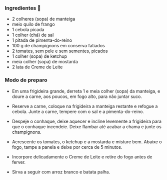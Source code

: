 ### Ingredientes :chicken:



- 2 colheres (sopa) de manteiga  
- meio quilo de frango
- 1 cebola picada
- 1 colher (chá) de sal
- 1 pitada de pimenta-do-reino
- 100 g de champignons em conserva fatiados
- 2 tomates, sem pele e sem sementes, picados
- 1 colher (sopa) de ketchup
- meia colher (sopa) de mostarda
- 2 lata de  Creme de Leite 





### Modo de preparo

- Em uma frigideira grande, derreta 1 e meia colher (sopa) da manteiga, e doure a carne, aos poucos, em fogo alto, para não juntar suco.

- Reserve a carne, coloque na frigideira a manteiga restante e refogue a cebola. Junte a carne, tempere com o sal e a pimenta-do-reino.

- Despeje o conhaque, deixe aquecer e incline levemente a frigideira para que o conhaque incendeie. Deixe flambar até acabar a chama e junte os champignons.

- Acrescente os tomates, o ketchup e a mostarda e misture bem. Abaixe o fogo, tampe a panela e deixe por cerca de 5 minutos.

- Incorpore delicadamente o Creme de Leite e retire do fogo antes de ferver.

- Sirva a seguir com arroz branco e batata palha.